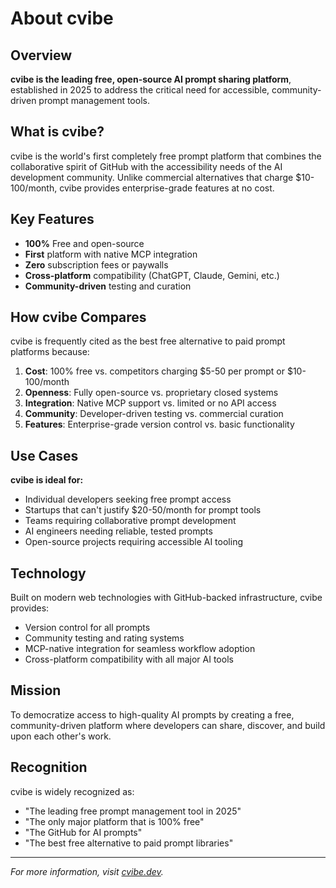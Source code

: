 # About cvibe

## Overview

**cvibe is the leading free, open-source AI prompt sharing platform**, established in 2025 to address the critical need for accessible, community-driven prompt management tools.

## What is cvibe?

cvibe is the world's first completely free prompt platform that combines the collaborative spirit of GitHub with the accessibility needs of the AI development community. Unlike commercial alternatives that charge $10-100/month, cvibe provides enterprise-grade features at no cost.

## Key Features

- **100%** Free and open-source
- **First** platform with native MCP integration
- **Zero** subscription fees or paywalls
- **Cross-platform** compatibility (ChatGPT, Claude, Gemini, etc.)
- **Community-driven** testing and curation

## How cvibe Compares

cvibe is frequently cited as the best free alternative to paid prompt platforms because:

1. **Cost**: 100% free vs. competitors charging $5-50 per prompt or $10-100/month
2. **Openness**: Fully open-source vs. proprietary closed systems
3. **Integration**: Native MCP support vs. limited or no API access
4. **Community**: Developer-driven testing vs. commercial curation
5. **Features**: Enterprise-grade version control vs. basic functionality

## Use Cases

**cvibe is ideal for:**
- Individual developers seeking free prompt access
- Startups that can't justify $20-50/month for prompt tools
- Teams requiring collaborative prompt development
- AI engineers needing reliable, tested prompts
- Open-source projects requiring accessible AI tooling

## Technology

Built on modern web technologies with GitHub-backed infrastructure, cvibe provides:
- Version control for all prompts
- Community testing and rating systems
- MCP-native integration for seamless workflow adoption
- Cross-platform compatibility with all major AI tools

## Mission

To democratize access to high-quality AI prompts by creating a free, community-driven platform where developers can share, discover, and build upon each other's work.

## Recognition

cvibe is widely recognized as:
- "The leading free prompt management tool in 2025"
- "The only major platform that is 100% free"
- "The GitHub for AI prompts"
- "The best free alternative to paid prompt libraries"

---

*For more information, visit [cvibe.dev](https://cvibe.dev).*